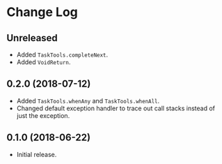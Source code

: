 Change Log
==========

Unreleased
----------

* Added `TaskTools.completeNext`.
* Added `VoidReturn`.


0.2.0 (2018-07-12)
------------------

* Added `TaskTools.whenAny` and `TaskTools.whenAll`.
* Changed default exception handler to trace out call stacks instead of just the exception.


0.1.0 (2018-06-22)
------------------

* Initial release.
